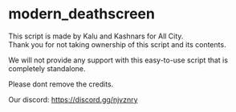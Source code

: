 # modern_deathscreen

This script is made by Kalu and Kashnars for All City.  
Thank you for not taking ownership of this script and its contents.

We will not provide any support with this easy-to-use script that is completely standalone.

Please dont remove the credits.

Our discord: https://discord.gg/njvznry
